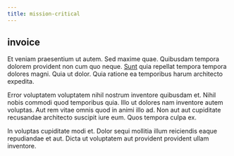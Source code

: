 ```yaml
---
title: mission-critical
---
```


## invoice

Et veniam praesentium ut autem. Sed maxime quae. Quibusdam tempora dolorem provident non cum quo neque. [Sunt](/facere/adipisci/practical_plastic_sausages.md) quia repellat tempora tempora dolores magni. Quia ut dolor. Quia ratione ea temporibus harum architecto expedita.

Error voluptatem voluptatem nihil nostrum inventore quibusdam et. Nihil nobis commodi quod temporibus quia. Illo ut dolores nam inventore autem voluptas. Aut rem vitae omnis quod in animi illo ad. Non aut aut cupiditate recusandae architecto suscipit iure eum. Quos tempora culpa ex.

In voluptas cupiditate modi et. Dolor sequi mollitia illum reiciendis eaque repudiandae et aut. Dicta ut voluptatem aut provident provident ullam inventore.
